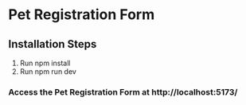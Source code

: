 # Pet Registration Form

## Installation Steps

1. Run npm install
2. Run npm run dev

### Access the Pet Registration Form at http://localhost:5173/